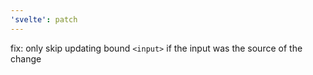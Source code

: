 ```yaml
---
'svelte': patch
---
```


fix: only skip updating bound `<input>` if the input was the source of the change
